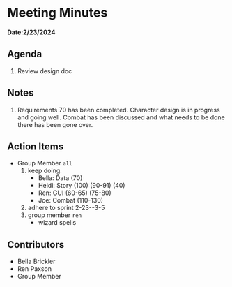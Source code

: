 # Meeting Minutes
**Date:2/23/2024**

## Agenda
1. Review design doc

## Notes
1. Requirements 70 has been completed. Character design is in progress and going well. Combat has been discussed and what needs to be done there has been gone over.

## Action Items
* Group Member `all`
  1. keep doing: 
     * Bella: Data (70)
     * Heidi: Story (100) (90-91) (40)
     * Ren: GUI (60-65) (75-80)
     * Joe: Combat (110-130) 
  2. adhere to sprint 2-23--3-5
  2. group member `ren`
     * wizard spells


## Contributors
* Bella Brickler
* Ren Paxson
* Group Member